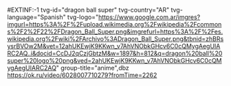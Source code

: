 #EXTINF:-1 tvg-id="dragon ball super" tvg-country="AR" tvg-language="Spanish" tvg-logo="https://www.google.com.ar/imgres?imgurl=https%3A%2F%2Fupload.wikimedia.org%2Fwikipedia%2Fcommons%2F2%2F22%2FDragon_Ball_Super.png&imgrefurl=https%3A%2F%2Fes.wikipedia.org%2Fwiki%2FArchivo%3ADragon_Ball_Super.png&tbnid=zhBRsysrBVOw2M&vet=12ahUKEwjK9KKwn_v7AhVNObkGHcv6C0cQMygAegUIARC2AQ..i&docid=CcDJ2qCzjGbtzM&w=1897&h=812&q=dragon%20ball%20super%20logo%20png&ved=2ahUKEwjK9KKwn_v7AhVNObkGHcv6C0cQMygAegUIARC2AQ" group-title="anime",dbz
https://ok.ru/video/6028007710279?fromTime=2262
